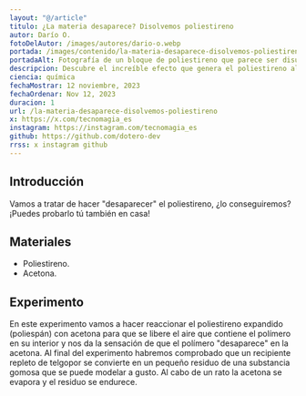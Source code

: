 ```yaml
---
layout: "@/article"
titulo: ¿La materia desaparece? Disolvemos poliestireno
autor: Darío O.
fotoDelAutor: /images/autores/dario-o.webp
portada: /images/contenido/la-materia-desaparece-disolvemos-poliestireno/portada.webp
portadaAlt: Fotografía de un bloque de poliestireno que parece ser disuelto en acetona.
descripcion: Descubre el increíble efecto que genera el poliestireno al introducirlo en acetona, ¡parece que desaparece!
ciencia: química
fechaMostrar: 12 noviembre, 2023
fechaOrdenar: Nov 12, 2023
duracion: 1 
url: /la-materia-desaparece-disolvemos-poliestireno
x: https://x.com/tecnomagia_es
instagram: https://instagram.com/tecnomagia_es
github: https://github.com/dotero-dev
rrss: x instagram github
---
```


## Introducción

Vamos a tratar de hacer "desaparecer" el poliestireno, ¿lo conseguiremos? ¡Puedes probarlo tú también en casa!

## Materiales

- Poliestireno.
- Acetona.

## Experimento

En este experimento vamos a hacer reaccionar el poliestireno expandido (poliespán) con acetona para que se libere el aire que contiene el polímero en su interior y nos da la sensación de que el polímero "desaparece" en la acetona. Al final del experimento habremos comprobado que un recipiente repleto de telgopor se convierte en un pequeño residuo de una substancia gomosa que se puede modelar a gusto. Al cabo de un rato la acetona se evapora y el residuo se endurece.